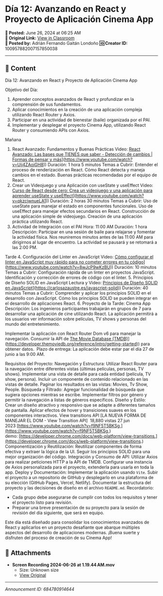 # Día 12: Avanzando en React y Proyecto de Aplicación Cinema App

**📅 Posted:** June 26, 2024 at 06:25 AM  
**🔗 Original Link:** [View in Classroom](https://classroom.google.com/c/Njk1MDgxNzAyMTIx/p/Njg0NzgwOTE0NjQ0)  
**👤 Posted by:** Adrián Fernando Gaitán Londoño
**🆔 Creator ID:** 100957882007157850038

---

## 📝 Content

Día 12: Avanzando en React y Proyecto de Aplicación Cinema App

Objetivo del Día:
1. Aprender conceptos avanzados de React y profundizar en la comprensión de sus fundamentos.
2. Aplicar conocimientos en la creación de una aplicación compleja utilizando React Router y Axios.
3. Participar en una actividad de bienestar (baile) organizada por el PAI.
4. Implementar y desplegar el proyecto Cinema App, utilizando React Router y consumiendo APIs con Axios.

Mañana
1. React Avanzado: Fundamentos y Buenas Prácticas
Video: [React Avanzado: Las bases que TIENES que saber - Detección de cambios | Formas de pensar y más]([https://www.youtube.com/watch?v=Uij4ZAojGH8)](https://www.youtube.com/watch?v=Uij4ZAojGH8))
Duración: 1 hora 5 minutos
Temas a Cubrir:
Entender el proceso de renderización en React.
Cómo React detecta y maneja cambios en el estado.
Buenas prácticas recomendadas por el equipo de React.
2. Crear un Videojuego y una Aplicación con useState y useEffect
Video: [Curso de React desde cero: Crea un videojuego y una aplicación para aprender useState y useEffect]([https://www.youtube.com/watch?v=qkzcjwnueLA1)](https://www.youtube.com/watch?v=qkzcjwnueLA1))
Duración: 2 horas 30 minutos
Temas a Cubrir:
Uso de useState para manejar el estado en componentes funcionales.
Uso de useEffect para manejar efectos secundarios en React.
Construcción de una aplicación simple de videojuego.
Creación de una aplicación práctica utilizando React.
3. Actividad de Integración con el PAI
Hora: 11:00 AM
Duración: 1 hora
Descripción: Participar en una sesión de baile para relajarse y fomentar la actividad física.
Nos reuniremos minutos antes de las 11:00 AM para dirigirnos al lugar de encuentro.
La actividad se pausará y se retomará a las 2:00 PM.

Tarde
4. Configuración del Linter en JavaScript
Video: [Cómo configurar el linter en JavaScript muy rápido para no cometer errores en tu código]([https://www.youtube.com/watch?v=8wJcP9wKzBU)](https://www.youtube.com/watch?v=8wJcP9wKzBU))
Duración: 10 minutos
Temas a Cubrir:
Configuración rápida de un linter en proyectos JavaScript.
Identificación y corrección de errores de código con el linter.
5. Principios de Diseño SOLID en JavaScript
Lectura y Video: [Principios de Diseño SOLID en JavaScript]([https://carlosazaustre.es/javascript-solid)](https://carlosazaustre.es/javascript-solid))
Duración: 40 minutos
Temas a Cubrir:
Comprender y aplicar los principios SOLID en el desarrollo con JavaScript.
Cómo los principios SOLID se pueden integrar en el desarrollo de aplicaciones React.
6. Proyecto de la Tarde: Cinema App
Descripción: Los ingenieros participantes trabajarán en grupos de 7 para desarrollar una aplicación de cine utilizando React. La aplicación permitirá a los usuarios ver información sobre películas, TV shows y personas del mundo del entretenimiento. 

Implementar la aplicación con React Router Dom v6 para manejar la navegación.
Consumir la API de [The Movie Database (TMDB)]([https://developer.themoviedb.org/reference/intro/getting-started)](https://developer.themoviedb.org/reference/intro/getting-started)) para obtener datos. 
Plazo de entrega: La aplicación debe estar par el día 27 de junio a las 9:00 AM.

Requisitos del Proyecto:
Navegación y Estructura:
Utilizar React Router para la navegación entre diferentes vistas (últimas películas, personas, TV shows).
Implementar una vista de detalle para cada entidad (película, TV show, persona).
Incluir un componente de contenido relacionado en las vistas de detalle.
Paginar los resultados en las vistas: Movies, Tv Show, People.
Búsqueda y Filtrado:
Agregar funcionalidad de búsqueda que sugiera opciones mientras se escribe.
Implementar filtros por género y permitir la navegación a listas de géneros específicos.
Diseño y Estilo:
Crear un diseño atractivo y responsivo que se adapte a diferentes tamaños de pantalla.
Aplicar efectos de hover y transiciones suaves en los componentes interactivos.
View transitions API [LA NUEVA FORMA DE MANEJAR EL DOM - View Transition API]  18,880 vistas  27 jun 2023 [https://www.youtube.com/watch?v=f9NF5T5BKSg,](https://www.youtube.com/watch?v=f9NF5T5BKSg,) demo: [https://developer.chrome.com/docs/web-platform/view-transitions.](https://developer.chrome.com/docs/web-platform/view-transitions.)
Componentización y Reutilización:
Reutilizar componentes de forma efectiva y extraer la lógica de la UI.
Seguir los principios SOLID para una mejor organización del código.
Integración y Consumo de API:
Utilizar Axios para realizar peticiones HTTP a la API de TMDB.
Configurar una instancia de Axios personalizada para el proyecto, extenderla para usarla en toda la app.
Deploy y Documentación:
Implementar la aplicación usando `Vite`.
Subir el proyecto a un repositorio de GitHub y desplegarlo en una plataforma de su elección (GitHub Pages, Vercel, Netlify).
Documentar la estructura del proyecto y las decisiones de diseño en el archivo `README.md`.
Recordatorio:
- Cada grupo debe asegurarse de cumplir con todos los requisitos y tener el proyecto listo para revisión.
- Preparar una breve presentación de su proyecto para la sesión de revisión del día siguiente, que será en equipo.

Este día está diseñado para consolidar los conocimientos avanzados de React y aplicarlos en un proyecto desafiante que abarque múltiples aspectos del desarrollo de aplicaciones modernas. ¡Buena suerte y disfruten del proceso de creación de su Cinema App!


## 📎 Attachments

- **Screen Recording 2024-06-26 at 1.19.44 AM.mov**
  - Size: Unknown size
  - [View Original](https://drive.google.com/file/d/1t8zR0KCuEfs-DKovVbo4IFitaZCYzLvS/view?usp=drive_web)



---

*Announcement ID: 684780914644*
